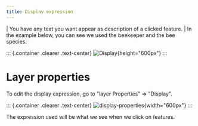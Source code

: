 ```yaml
---
title: Display expression
---
```


| You have any text you want appear as description of a clicked feature.
| In the example below, you can see we used the beekeeper and the bee
  species.

::: {.container .clearer .text-center}
![Display](/images/display.png){height="600px"}
:::

Layer properties
================

To edit the display expression, go to \"layer Properties\" =\>
\"Display\".

::: {.container .clearer .text-center}
![display-properties](/images/display-properties.png){width="600px"}
:::

The expression used will be what we see when we click on features.
